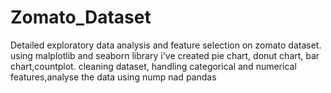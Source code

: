 # Zomato_Dataset
Detailed exploratory data analysis and feature selection on zomato dataset. 
using malplotlib and seaborn library i've created pie chart, donut chart, bar chart,countplot.
cleaning dataset, handling categorical and numerical features,analyse the data using nump nad pandas
